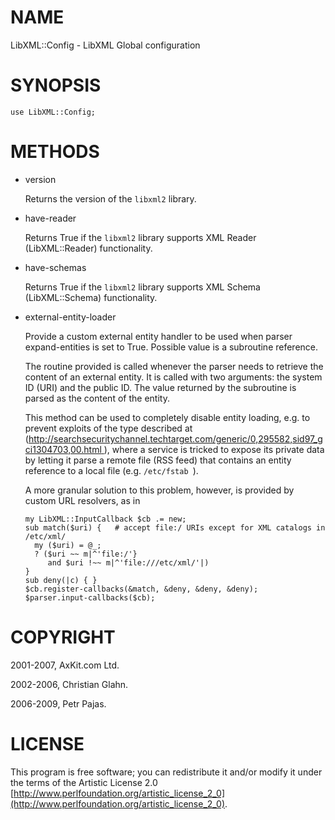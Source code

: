 NAME
====

LibXML::Config - LibXML Global configuration

SYNOPSIS
========

    use LibXML::Config;

METHODS
=======

  * version

    Returns the version of the `libxml2` library.

  * have-reader

    Returns True if the `libxml2` library supports XML Reader (LibXML::Reader) functionality.

  * have-schemas

    Returns True if the `libxml2` library supports XML Schema (LibXML::Schema) functionality.

  * external-entity-loader

    Provide a custom external entity handler to be used when parser expand-entities is set to True. Possible value is a subroutine reference. 

    The routine provided is called whenever the parser needs to retrieve the content of an external entity. It is called with two arguments: the system ID (URI) and the public ID. The value returned by the subroutine is parsed as the content of the entity. 

    This method can be used to completely disable entity loading, e.g. to prevent exploits of the type described at ([http://searchsecuritychannel.techtarget.com/generic/0,295582,sid97_gci1304703,00.html ](http://searchsecuritychannel.techtarget.com/generic/0,295582,sid97_gci1304703,00.html )), where a service is tricked to expose its private data by letting it parse a remote file (RSS feed) that contains an entity reference to a local file (e.g. `/etc/fstab `). 

    A more granular solution to this problem, however, is provided by custom URL resolvers, as in 

        my LibXML::InputCallback $cb .= new;
        sub match($uri) {   # accept file:/ URIs except for XML catalogs in /etc/xml/
          my ($uri) = @_;
          ? ($uri ~~ m|^'file:/'}
             and $uri !~~ m|^'file:///etc/xml/'|)
        }
        sub deny(|c) { }
        $cb.register-callbacks(&match, &deny, &deny, &deny);
        $parser.input-callbacks($cb);

COPYRIGHT
=========

2001-2007, AxKit.com Ltd.

2002-2006, Christian Glahn.

2006-2009, Petr Pajas.

LICENSE
=======

This program is free software; you can redistribute it and/or modify it under the terms of the Artistic License 2.0 [http://www.perlfoundation.org/artistic_license_2_0](http://www.perlfoundation.org/artistic_license_2_0).

